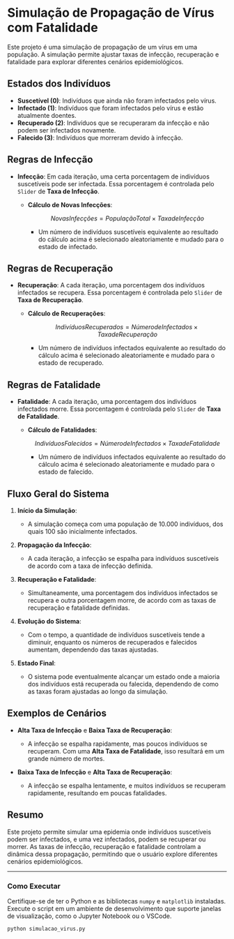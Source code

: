 # Simulação de Propagação de Vírus com Fatalidade

Este projeto é uma simulação de propagação de um vírus em uma população. A simulação permite ajustar taxas de infecção, recuperação e fatalidade para explorar diferentes cenários epidemiológicos.

## Estados dos Indivíduos

- **Suscetível (0)**: Indivíduos que ainda não foram infectados pelo vírus.
- **Infectado (1)**: Indivíduos que foram infectados pelo vírus e estão atualmente doentes.
- **Recuperado (2)**: Indivíduos que se recuperaram da infecção e não podem ser infectados novamente.
- **Falecido (3)**: Indivíduos que morreram devido à infecção.

## Regras de Infecção

- **Infecção**: Em cada iteração, uma certa porcentagem de indivíduos suscetíveis pode ser infectada. Essa porcentagem é controlada pelo `Slider` de **Taxa de Infecção**.

  - **Cálculo de Novas Infecções**:
    ```math
    Novas Infecções = População Total × Taxa de Infecção
    ```
    - Um número de indivíduos suscetíveis equivalente ao resultado do cálculo acima é selecionado aleatoriamente e mudado para o estado de infectado.

## Regras de Recuperação

- **Recuperação**: A cada iteração, uma porcentagem dos indivíduos infectados se recupera. Essa porcentagem é controlada pelo `Slider` de **Taxa de Recuperação**.

  - **Cálculo de Recuperações**:
    ```math
    Indivíduos Recuperados = Número de Infectados × Taxa de Recuperação
    ```
    - Um número de indivíduos infectados equivalente ao resultado do cálculo acima é selecionado aleatoriamente e mudado para o estado de recuperado.

## Regras de Fatalidade

- **Fatalidade**: A cada iteração, uma porcentagem dos indivíduos infectados morre. Essa porcentagem é controlada pelo `Slider` de **Taxa de Fatalidade**.

  - **Cálculo de Fatalidades**:
    ```math
    Indivíduos Falecidos = Número de Infectados × Taxa de Fatalidade
    ```
    - Um número de indivíduos infectados equivalente ao resultado do cálculo acima é selecionado aleatoriamente e mudado para o estado de falecido.

## Fluxo Geral do Sistema

1. **Início da Simulação**:
   - A simulação começa com uma população de 10.000 indivíduos, dos quais 100 são inicialmente infectados.

2. **Propagação da Infecção**:
   - A cada iteração, a infecção se espalha para indivíduos suscetíveis de acordo com a taxa de infecção definida.
   
3. **Recuperação e Fatalidade**:
   - Simultaneamente, uma porcentagem dos indivíduos infectados se recupera e outra porcentagem morre, de acordo com as taxas de recuperação e fatalidade definidas.

4. **Evolução do Sistema**:
   - Com o tempo, a quantidade de indivíduos suscetíveis tende a diminuir, enquanto os números de recuperados e falecidos aumentam, dependendo das taxas ajustadas.

5. **Estado Final**:
   - O sistema pode eventualmente alcançar um estado onde a maioria dos indivíduos está recuperada ou falecida, dependendo de como as taxas foram ajustadas ao longo da simulação.

## Exemplos de Cenários

- **Alta Taxa de Infecção** e **Baixa Taxa de Recuperação**:
  - A infecção se espalha rapidamente, mas poucos indivíduos se recuperam. Com uma **Alta Taxa de Fatalidade**, isso resultará em um grande número de mortes.

- **Baixa Taxa de Infecção** e **Alta Taxa de Recuperação**:
  - A infecção se espalha lentamente, e muitos indivíduos se recuperam rapidamente, resultando em poucas fatalidades.

## Resumo

Este projeto permite simular uma epidemia onde indivíduos suscetíveis podem ser infectados, e uma vez infectados, podem se recuperar ou morrer. As taxas de infecção, recuperação e fatalidade controlam a dinâmica dessa propagação, permitindo que o usuário explore diferentes cenários epidemiológicos.

---

### Como Executar

Certifique-se de ter o Python e as bibliotecas `numpy` e `matplotlib` instaladas. Execute o script em um ambiente de desenvolvimento que suporte janelas de visualização, como o Jupyter Notebook ou o VSCode.

```bash
python simulacao_virus.py
